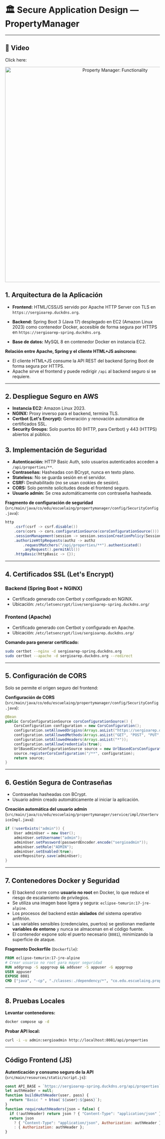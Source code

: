 # 🏛️ Secure Application Design — PropertyManager

---

## 🎥 Video

Click here:

<p align="center">
  <a href="https://youtu.be/wx2WXRo1kC8">
    <img src="https://img.youtube.com/vi/wx2WXRo1kC8/hqdefault.jpg" 
         alt="Property Manager: Functionality" width="700">
  </a>
</p>

## 1. Arquitectura de la Aplicación

- **Frontend:** HTML/CSS/JS servido por Apache HTTP Server con TLS en `https://sergioarep.duckdns.org`.

- **Backend:** Spring Boot 3 (Java 17) desplegado en EC2 (Amazon Linux 2023) como contenedor Docker, accesible de forma segura por HTTPS en `https://sergioarep-spring.duckdns.org`.
- **Base de datos:** MySQL 8 en contenedor Docker en instancia EC2.

**Relación entre Apache, Spring y el cliente HTML+JS asíncrono:**

- El cliente HTML+JS consume la API REST del backend Spring Boot de forma segura por HTTPS.
- Apache sirve el frontend y puede redirigir `/api` al backend seguro si se requiere.

---

## 2. Despliegue Seguro en AWS

- **Instancia EC2:** Amazon Linux 2023.
- **NGINX:** Proxy inverso para el backend, termina TLS.
- **Certbot (Let's Encrypt):** Generación y renovación automática de certificados SSL.
- **Security Groups:** Solo puertos 80 (HTTP, para Certbot) y 443 (HTTPS) abiertos al público.

## 3. Implementación de Seguridad

- **Autenticación:** HTTP Basic Auth, solo usuarios autenticados acceden a `/api/properties/**`.
- **Contraseñas:** Hasheadas con BCrypt, nunca en texto plano.
- **Stateless:** No se guarda sesión en el servidor.
- **CSRF:** Deshabilitado (no se usan cookies de sesión).
- **CORS:** Solo permite solicitudes desde el frontend seguro.
- **Usuario admin:** Se crea automáticamente con contraseña hasheada.

**Fragmento de configuración de seguridad** (`src/main/java/co/edu/escuelaing/propertymanager/config/SecurityConfig.java`):

```java
http
    .csrf(csrf -> csrf.disable())
    .cors(cors -> cors.configurationSource(corsConfigurationSource()))
    .sessionManagement(session -> session.sessionCreationPolicy(SessionCreationPolicy.STATELESS))
    .authorizeHttpRequests(authz -> authz
        .requestMatchers("/api/properties/**").authenticated()
        .anyRequest().permitAll())
    .httpBasic(httpBasic -> {});
```

---

## 4. Certificados SSL (Let's Encrypt)

### Backend (Spring Boot + NGINX)

- Certificado generado con Certbot y configurado en NGINX.
- Ubicación: `/etc/letsencrypt/live/sergioarep-spring.duckdns.org/`

### Frontend (Apache)

- Certificado generado con Certbot y configurado en Apache.
- Ubicación: `/etc/letsencrypt/live/sergioarep.duckdns.org/`

**Comando para generar certificado:**

```bash
sudo certbot --nginx -d sergioarep-spring.duckdns.org
sudo certbot --apache -d sergioarep.duckdns.org --redirect
```

---

## 5. Configuración de CORS

Solo se permite el origen seguro del frontend:

**Configuración de CORS** (`src/main/java/co/edu/escuelaing/propertymanager/config/SecurityConfig.java`):

```java
@Bean
public CorsConfigurationSource corsConfigurationSource() {
    CorsConfiguration configuration = new CorsConfiguration();
    configuration.setAllowedOrigins(Arrays.asList("https://sergioarep.duckdns.org"));
    configuration.setAllowedMethods(Arrays.asList("GET", "POST", "PUT", "DELETE", "OPTIONS"));
    configuration.setAllowedHeaders(Arrays.asList("*"));
    configuration.setAllowCredentials(true);
    UrlBasedCorsConfigurationSource source = new UrlBasedCorsConfigurationSource();
    source.registerCorsConfiguration("/**", configuration);
    return source;
}
```

---

## 6. Gestión Segura de Contraseñas

- Contraseñas hasheadas con BCrypt.
- Usuario admin creado automáticamente al iniciar la aplicación.

**Creación automática del usuario admin** (`src/main/java/co/edu/escuelaing/propertymanager/service/impl/UserServiceImpl.java`):

```java
if (!userExists("admin")) {
    User adminUser = new User();
    adminUser.setUsername("admin");
    adminUser.setPassword(passwordEncoder.encode("sergioadmin"));
    adminUser.setRole("ADMIN");
    adminUser.setEnabled(true);
    userRepository.save(adminUser);
}
```

---

## 7. Contenedores Docker y Seguridad

- El backend corre como **usuario no root** en Docker, lo que reduce el riesgo de escalamiento de privilegios.
- Se utiliza una imagen base ligera y segura: `eclipse-temurin:17-jre-alpine`.
- Los procesos del backend están **aislados** del sistema operativo anfitrión.
- Las variables sensibles (credenciales, puertos) se gestionan mediante **variables de entorno** y nunca se almacenan en el código fuente.
- El contenedor expone solo el puerto necesario (`8081`), minimizando la superficie de ataque.

**Fragmento Dockerfile** (`Dockerfile`):

```dockerfile
FROM eclipse-temurin:17-jre-alpine
# Crear usuario no root para mayor seguridad
RUN addgroup -S appgroup && adduser -S appuser -G appgroup
USER appuser
EXPOSE 8081
CMD ["java", "-cp", "./classes:./dependency/*", "co.edu.escuelaing.propertymanager.PropertyManager"]
```

---

## 8. Pruebas Locales

**Levantar contenedores:**

```bash
docker compose up -d
```

**Probar API local:**

```bash
curl -i -u admin:sergioadmin http://localhost:8081/api/properties
```

---

## Código Frontend (JS)

**Autenticación y consumo seguro de la API** (`src/main/resources/static/script.js`):

```js
const API_BASE = `https://sergioarep-spring.duckdns.org/api/properties`;
let authHeader = null;
function buildAuthHeader(user, pass) {
  return "Basic " + btoa(`${user}:${pass}`);
}
function requireAuthHeaders(json = false) {
  if (!authHeader) return json ? { "Content-Type": "application/json" } : {};
  return json
    ? { "Content-Type": "application/json", Authorization: authHeader }
    : { Authorization: authHeader };
}
```
